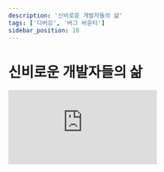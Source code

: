 ```yaml
---
description: '신비로운 개발자들의 삶'
tags: ['디버깅', '버그 바운티']
sidebar_position: 10
---
```


# 신비로운 개발자들의 삶

<iframe class="codepen" src="https://www.youtube.com/embed/ocwnns57cYQ" title="Kantega | The Mysterious Life of Developers" frameborder="0" allow="accelerometer; autoplay; clipboard-write; encrypted-media; gyroscope; picture-in-picture; web-share" allowfullscreen></iframe>
